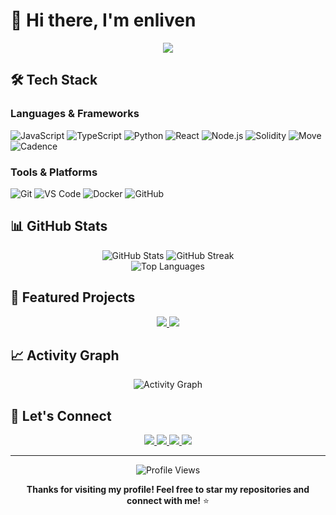 # 👋 Hi there, I'm enliven

<div align="center">
  <img src="https://readme-typing-svg.vercel.app/?lines=Welcome+to+my+GitHub+Profile!;I'm+a+passionate+developer;Let's+code+together!&center=true&size=27">
</div>

## 🛠️ Tech Stack

### Languages & Frameworks
![JavaScript](https://img.shields.io/badge/-JavaScript-F7DF1E?style=flat-square&logo=javascript&logoColor=black)
![TypeScript](https://img.shields.io/badge/-TypeScript-007ACC?style=flat-square&logo=typescript&logoColor=white)
![Python](https://img.shields.io/badge/-Python-3776AB?style=flat-square&logo=python&logoColor=white)
![React](https://img.shields.io/badge/-React-61DAFB?style=flat-square&logo=react&logoColor=black)
![Node.js](https://img.shields.io/badge/-Node.js-339933?style=flat-square&logo=node.js&logoColor=white)
![Solidity](https://img.shields.io/badge/-Solidity-363636?style=flat-square&logo=solidity&logoColor=white)
![Move](https://img.shields.io/badge/-Move-00D4AA?style=flat-square&logo=move&logoColor=white)
![Cadence](https://img.shields.io/badge/-Cadence-00D4AA?style=flat-square&logo=cadence&logoColor=white)

### Tools & Platforms
![Git](https://img.shields.io/badge/-Git-F05032?style=flat-square&logo=git&logoColor=white)
![VS Code](https://img.shields.io/badge/-VS%20Code-007ACC?style=flat-square&logo=visual-studio-code&logoColor=white)
![Docker](https://img.shields.io/badge/-Docker-2496ED?style=flat-square&logo=docker&logoColor=white)
![GitHub](https://img.shields.io/badge/-GitHub-181717?style=flat-square&logo=github&logoColor=white)

## 📊 GitHub Stats

<div align="center">
  <img src="https://github-readme-stats.vercel.app/api?username=enliven17&show_icons=true&theme=radical&hide_border=true" alt="GitHub Stats" />
  <img src="https://streak-stats.demolab.com/?user=enliven17&theme=radical&hide_border=true" alt="GitHub Streak" />
</div>

<div align="center">
  <img src="https://github-readme-stats.vercel.app/api/top-langs/?username=enliven17&layout=donut&theme=radical&hide_border=true" alt="Top Languages" />
</div>

## 🌟 Featured Projects

<div align="center">
  <a href="https://github.com/enliven17/flowswap">
    <img src="https://github-readme-stats.vercel.app/api/pin/?username=enliven17&repo=flowswap&theme=radical&hide_border=true" />
  </a>
  <a href="https://github.com/enliven17/umi-playground">
    <img src="https://github-readme-stats.vercel.app/api/pin/?username=enliven17&repo=umi-playground&theme=radical&hide_border=true" />
  </a>
</div>

## 📈 Activity Graph

<div align="center">
  <img src="https://github-readme-activity-graph.vercel.app/graph?username=enliven17&theme=radical&hide_border=true" alt="Activity Graph" />
</div>

## 🤝 Let's Connect

<div align="center">
  <a href="https://github.com/enliven17">
    <img src="https://img.shields.io/badge/-GitHub-181717?style=for-the-badge&logo=github&logoColor=white" />
  </a>
  <a href="https://www.linkedin.com/in/17cankat/">
    <img src="https://img.shields.io/badge/-LinkedIn-0077B5?style=for-the-badge&logo=linkedin&logoColor=white" />
  </a>
  <a href="https://x.com/17cankat">
    <img src="https://img.shields.io/badge/-Twitter-1DA1F2?style=for-the-badge&logo=twitter&logoColor=white" />
  </a>
  <a href="mailto:cankatpolat@outlook.com">
    <img src="https://img.shields.io/badge/-Email-D14836?style=for-the-badge&logo=gmail&logoColor=white" />
  </a>
</div>

---

<div align="center">
  <img src="https://komarev.com/ghpvc/?username=enliven17&style=flat-square&color=blue" alt="Profile Views" />
  
  **Thanks for visiting my profile! Feel free to star my repositories and connect with me!** ⭐
</div>

